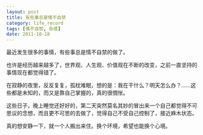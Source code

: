 ```yaml
---
layout: post
title: 有些事总是情不自禁
category: life_record
tags: [情不自禁, 杂感]
date: 2011-10-18
---
```

<p>最近发生很多的事情，有些事总是情不自禁的做了。</p>
<p>也许是经历越来越多了，世界观、人生观、价值观在不断的改变，之前一直坚持的事情现在都觉得错了。</p>
<p>在寂静的夜里，反反复复，孤枕难眠，想的是：我在干什么？明天怎么办？&hellip;&hellip;这些都是未知的，而又是靠自己掌握的，真的很惆怅。</p>
<p>这些日子，晚上睡觉还好好的，第二天突然莫名其妙的冒出来一个自己都觉得不可思议的念想，而且更不可思的去做了，觉得自己不受自己控制了，接近麻木状态。</p>
<p>真的想安静一下，就一个人搬出来住。换个环境，希望也能换个心境。</p>
